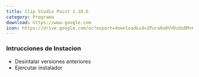 ```yaml
---
title: Clip Studio Paint 1.10.6
category: Programa
download: https://www.google.com
icon: https://drive.google.com/uc?export=download&id=1Pura0u0VVDzUo0Mv6W2mGhEuQeJxPzNN
---
```


### Intrucciones de Instacion

- Desintalar versiones anteriores
- Ejercutar instalador
